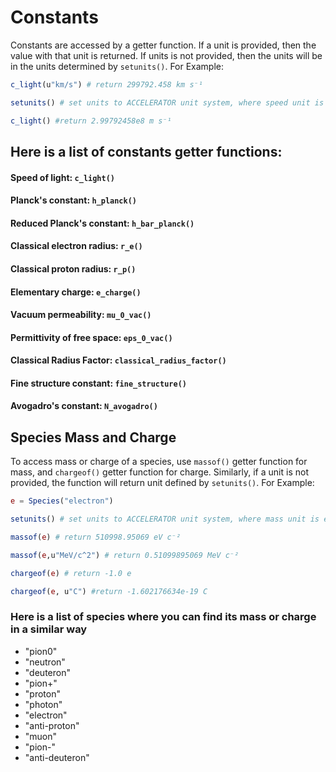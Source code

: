
# Constants 

Constants are accessed by a getter function. If a unit is provided, then the value with that unit is returned. If units is not provided, then the units will be in the units determined by `setunits()`. For Example:

```julia
c_light(u"km/s") # return 299792.458 km s⁻¹

setunits() # set units to ACCELERATOR unit system, where speed unit is m/s

c_light() #return 2.99792458e8 m s⁻¹
```

## Here is a list of constants getter functions:

#### Speed of light: `c_light()`
#### Planck's constant: `h_planck()`
#### Reduced Planck's constant: `h_bar_planck()`
#### Classical electron radius: `r_e()`
#### Classical proton radius: `r_p()`
#### Elementary charge:  `e_charge()`
#### Vacuum permeability: `mu_0_vac()`
#### Permittivity of free space: `eps_0_vac()`
#### Classical Radius Factor: `classical_radius_factor()`
#### Fine structure constant: `fine_structure()`
#### Avogadro's constant: `N_avogadro()`

## Species Mass and Charge

To access mass or charge of a species, use `massof()` getter function for mass, and `chargeof()` getter function for charge. Similarly, if a unit is not provided, the function will return unit defined by `setunits()`. For Example:

```julia
e = Species("electron") 

setunits() # set units to ACCELERATOR unit system, where mass unit is eV/c^2 and charge unit is elementary charge

massof(e) # return 510998.95069 eV c⁻²

massof(e,u"MeV/c^2") # return 0.51099895069 MeV c⁻²

chargeof(e) # return -1.0 e

chargeof(e, u"C") #return -1.602176634e-19 C
```

### Here is a list of species where you can find its mass or charge in a similar way

  - "pion0"
  - "neutron"
  - "deuteron"
  - "pion+"
  - "proton"
  - "photon"
  - "electron" 
  - "anti-proton"
  - "muon"
  - "pion-"
  - "anti-deuteron"